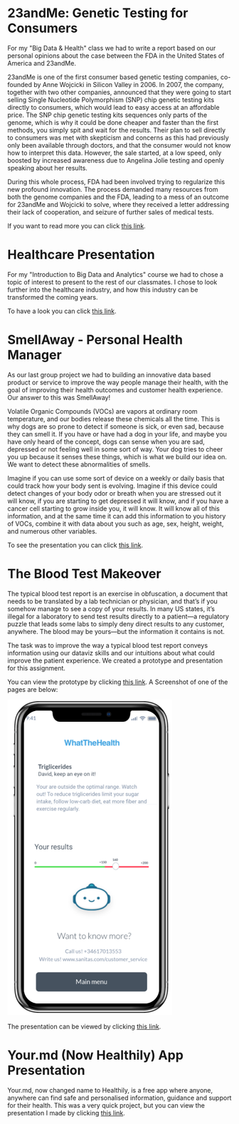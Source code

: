 # 23andMe: Genetic Testing for Consumers
For my "Big Data & Health" class we had to write a report based on our personal opinions about the case between the FDA in the United States of America and 23andMe. 

23andMe is one of the first consumer based genetic testing companies, co-founded by Anne Wojcicki in Silicon Valley in 2006. In 2007, the company, together with two other companies, announced that they were going to start selling Single Nucleotide Polymorphism (SNP) chip genetic testing kits directly to consumers, which would lead to easy access at an affordable price. The SNP chip genetic testing kits sequences only parts of the genome, which is why it could be done cheaper and faster than the first methods, you simply spit and wait for the results. Their plan to sell directly to consumers was met with skepticism and concerns as this had previously only been available through doctors, and that the consumer would not know how to interpret this data. However, the sale started, at a low speed, only boosted by increased awareness due to Angelina Jolie testing and openly speaking about her results.

During this whole process, FDA had been involved trying to regularize this new profound innovation. The process demanded many resources from both the genome companies and the FDA, leading to a mess of an outcome for 23andMe and Wojcicki to solve, where they received a letter addressing their lack of cooperation, and seizure of further sales of medical tests.

If you want to read more you can click [this link](https://github.com/Jonashellevang/IE_MBD_2020/blob/master/Big%20Data%20%26%20Health/23andMe%20Report.pdf).

# Healthcare Presentation
For my "Introduction to Big Data and Analytics" course we had to chose a topic of interest to present to the rest of our classmates. I chose to look further into the healthcare industry, and how this industry can be transformed the coming years.

To have a look you can click [this link](https://github.com/Jonashellevang/IE_MBD_2020/blob/master/Big%20Data%20%26%20Health/Healtcare%20Presentation%20-%20Intro%20to%20Big%20Data.pdf).

# SmellAway - Personal Health Manager
As our last group project we had to building an innovative data based product or service to improve the way people manage their health, with the goal of improving their health outcomes and customer health experience. Our answer to this was SmellAway!

Volatile Organic Compounds (VOCs) are vapors at ordinary room temperature, and our bodies release these chemicals all the time. This is why dogs are so prone to detect if someone is sick, or even sad, because they can smell it. If you have or have had a dog in your life, and maybe you have only heard of the concept, dogs can sense when you are sad, depressed or not feeling well in some sort of way. Your dog tries to cheer you up because it senses these things, which is what we build our idea on. We want to detect these abnormalities of smells.

Imagine if you can use some sort of device on a weekly or daily basis that could track how your body sent is evolving. Imagine if this device could detect changes of your body odor or breath when you are stressed out it will know, if you are starting to get depressed it will know, and if you have a cancer cell starting to grow inside you, it will know. It will know all of this information, and at the same time it can add this information to you history of VOCs, combine it with data about you such as age, sex, height, weight, and numerous other variables. 

To see the presentation you can click [this link](https://github.com/Jonashellevang/IE_MBD_2020/blob/master/Big%20Data%20%26%20Health/SmellAway%20Presentation.pdf).

# The Blood Test Makeover
The typical blood test report is an exercise in obfuscation, a document that needs to be translated by a lab technician or physician, and that’s if you somehow manage to see a copy of your results. In many US states, it’s illegal for a laboratory to send test results directly to a patient—a regulatory puzzle that leads some labs to simply deny direct results to any customer, anywhere. The blood may be yours—but the information it contains is not.

The task was to improve the way a typical blood test report conveys information using our dataviz skills and our intuitions about what could improve the patient experience. We created a prototype and presentation for this assignment.

You can view the prototype by clicking [this link](https://marvelapp.com/prototype/237fg7d6/screen/69231125). A Screenshot of one of the pages are below:

![Prototype](https://github.com/Jonashellevang/IE_MBD_2020/blob/master/Big%20Data%20%26%20Health/The%20Blood%20Test%20Makeover.png)

The presentation can be viewed by clicking [this link](https://github.com/Jonashellevang/IE_MBD_2020/blob/master/Big%20Data%20%26%20Health/The%20Blood%20Test%20Makeover%20Presentation.pdf).

# Your.md (Now Healthily) App Presentation
Your.md, now changed name to Healthily, is a free app where anyone, anywhere can find safe and personalised information, guidance and support for their health. This was a very quick project, but you can view the presentation I made by clicking [this link](https://github.com/Jonashellevang/IE_MBD_2020/blob/master/Big%20Data%20%26%20Health/your.md%20Presentation.pdf).
